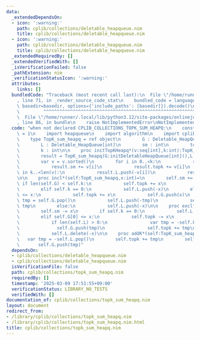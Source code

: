```yaml
---
data:
  _extendedDependsOn:
  - icon: ':warning:'
    path: cplib/collections/deletable_heapqueue.nim
    title: cplib/collections/deletable_heapqueue.nim
  - icon: ':warning:'
    path: cplib/collections/deletable_heapqueue.nim
    title: cplib/collections/deletable_heapqueue.nim
  _extendedRequiredBy: []
  _extendedVerifiedWith: []
  _isVerificationFailed: false
  _pathExtension: nim
  _verificationStatusIcon: ':warning:'
  attributes:
    links: []
  bundledCode: "Traceback (most recent call last):\n  File \"/home/runner/.local/lib/python3.12/site-packages/onlinejudge_verify/documentation/build.py\"\
    , line 71, in _render_source_code_stat\n    bundled_code = language.bundle(stat.path,\
    \ basedir=basedir, options={'include_paths': [basedir]}).decode()\n          \
    \         ^^^^^^^^^^^^^^^^^^^^^^^^^^^^^^^^^^^^^^^^^^^^^^^^^^^^^^^^^^^^^^^^^^^^^^^^^^^^^^^^^\n\
    \  File \"/home/runner/.local/lib/python3.12/site-packages/onlinejudge_verify/languages/nim.py\"\
    , line 86, in bundle\n    raise NotImplementedError\nNotImplementedError\n"
  code: "when not declared CPLIB_COLLECTIONS_TOPK_SUM_HEAPQ:\n    const CPLIB_COLLECTIONS_TOPK_SUM_HEAPQ*\
    \ = 1\n    import heapqueue\n    import algorithm\n    import cplib/collections/deletable_heapqueue\n\
    \    type TopK_sum_heapq = ref object\n        G : Deletable_HeapQueue[int]\n\
    \        L : Deletable_HeapQueue[int]\n        sm : int\n        topk : int\n\
    \        k : int\n\n    proc initTopKHeapq*(v:seq[int],k:int):TopK_sum_heapq=\n\
    \        result = TopK_sum_heapq(G:initDeletableHeapQueue[int](),L:initDeletableHeapQueue[int](),sm:0,topk:0,k:k)\n\
    \        var v = v.sorted()\n        for i in 0..<k:\n            result.G.push(v[i])\n\
    \            result.sm += v[i]\n            result.topk += v[i]\n        for i\
    \ in k..<len(v):\n            result.L.push(-v[i])\n            result.sm += v[i]\n\
    \n\n    proc incl*(self:TopK_sum_heapq,x:int)=\n        self.sm += x\n       \
    \ if len(self.G) < self.k:\n            self.topk += x\n            self.G.push(x)\n\
    \        elif self.k == 0:\n            self.L.push(-x)\n        elif self.G[0]\
    \ <= x:\n            self.topk += x\n            self.G.push(x)\n            var\
    \ tmp = self.G.pop()\n            self.L.push(-tmp)\n            self.topk -=\
    \ tmp\n        else:\n            self.L.push(-x)\n\n    proc excl*(self:TopK_sum_heapq,x:int)=\n\
    \        self.sm -= x\n        if self.k == 0:\n            self.L.delete(-x)\n\
    \        elif self.G[0] <= x:\n            self.topk -= x\n            self.G.delete(x)\n\
    \            if len(self.L) > 0:\n                var tmp = -self.L.pop()\n  \
    \              self.G.push(tmp)\n                self.topk += tmp\n        else:\n\
    \            self.L.delete(-x)\n\n    proc addK*(self:TopK_sum_heapq)=\n     \
    \   var tmp = -self.L.pop()\n        self.topk += tmp\n        self.k += 1\n \
    \       self.G.push(tmp)"
  dependsOn:
  - cplib/collections/deletable_heapqueue.nim
  - cplib/collections/deletable_heapqueue.nim
  isVerificationFile: false
  path: cplib/collections/topk_sum_heapq.nim
  requiredBy: []
  timestamp: '2025-03-09 17:51:55+09:00'
  verificationStatus: LIBRARY_NO_TESTS
  verifiedWith: []
documentation_of: cplib/collections/topk_sum_heapq.nim
layout: document
redirect_from:
- /library/cplib/collections/topk_sum_heapq.nim
- /library/cplib/collections/topk_sum_heapq.nim.html
title: cplib/collections/topk_sum_heapq.nim
---
```

